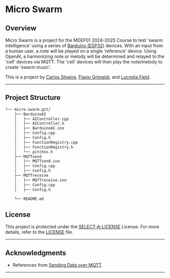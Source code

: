 # Micro Swarm 

##  Overview

Micro Swarm is a project for the MDEF01 2024-2025 Course to test 'swarm intelligence' using a series of [Barduino (ESP32)](https://fablabbcn-projects.gitlab.io/electronics/barduino-docs/) devices. With an input from a human user, a note will be played on a single 'reference' device. Using OpenAI, a harmonizing note or melody will be determined and relayed to the 'cell' devices via MQTT. The 'cell' devices will then play the note/melody to create 'swarm music'. 

This is a project by [Carlos Silveira](https://carlossilveiradesign.gitbook.io/mdef-diary), [Flavio Grimaldi](https://flavio-grimaldi-students-iaac.gitbook.io/mdef_flavio_grimaldi), and [Lucretia Field](https://lkfield.github.io/mdef/). 

---

##  Project Structure

```sh
└── micro-swarm.git/
    ├── BarduinoAI
    │   ├── AIController.cpp
    │   ├── AIController.h
    │   ├── BarduinoAI.ino
    │   ├── Config.cpp
    │   ├── Config.h
    │   ├── FunctionRegistry.cpp
    │   ├── FunctionRegistry.h
    │   └── pitches.h
    ├── MQTTsend
    │   ├── MQTTsend.ino
    │   ├── Config.cpp
    │   ├── Config.h
	├── MQTTreceive
    │   ├── MQTTreceive.ino
    │   ├── Config.cpp
    │   ├── Config.h

    └── README.md
```

##  License

This project is protected under the [SELECT-A-LICENSE](https://choosealicense.com/licenses) License. For more details, refer to the [LICENSE](https://choosealicense.com/licenses/) file.

---

##  Acknowledgments

- References from [Sending Data over MQTT](https://docs.arduino.cc/tutorials/uno-wifi-rev2/uno-wifi-r2-mqtt-device-to-device/).

---
